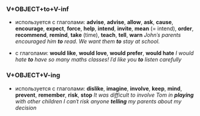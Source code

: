 ### V+OBJECT+to+V-inf
* используется с глаголами: **advise**, **advise**, **allow**, **ask**, **cause**, **encourage**, **expect**, **force**, **help**, **intend**, **invite**, **mean** (= intend), **order**, **recommend**, **remind**, **take** (time), **teach**, **tell**, **warn**
	  *Johnˈs parents encouraged him **to** read*. 
	  *We want them **to** stay at school.*

* с глаголами: **would like**, **would love**, **would prefer**, **would hate**
	*I would hate **to** have so many maths classes!*
	*Iˈd like you **to** listen carefully*

### V+OBJECT+V-ing
* используется с глаголами: **dislike**, **imagine**, **involve**, **keep**, **mind**, **prevent**, **remember**, **risk**, **stop**
	*It was difficult to involve Tom in **playing** with other children*
	*I canˈt risk anyone **telling** my parents about my decision*
	